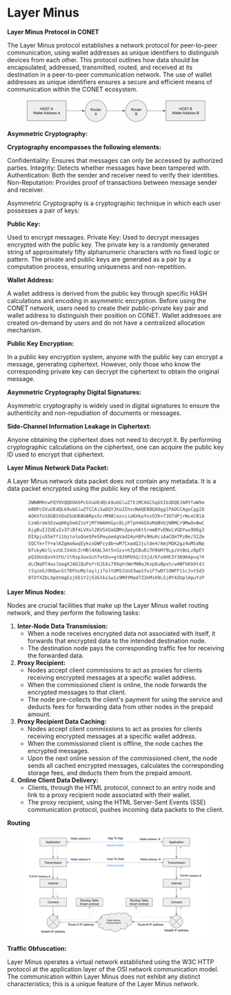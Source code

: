 # Layer Minus

**Layer Minus Protocol in CONET**

The Layer Minus protocol establishes a network protocol for peer-to-peer communication, using wallet addresses as unique identifiers to distinguish devices from each other. This protocol outlines how data should be encapsulated, addressed, transmitted, routed, and received at its destination in a peer-to-peer communication network. The use of wallet addresses as unique identifiers ensures a secure and efficient means of communication within the CONET ecosystem.

<figure><img src="../../../.gitbook/assets/image.png" alt=""><figcaption></figcaption></figure>

**Asymmetric Cryptography:**

**Cryptography encompasses the following elements:**

Confidentiality: Ensures that messages can only be accessed by authorized parties. Integrity: Detects whether messages have been tampered with. Authentication: Both the sender and receiver need to verify their identities. Non-Reputation: Provides proof of transactions between message sender and receiver.

Asymmetric Cryptography is a cryptographic technique in which each user possesses a pair of keys:

**Public Key:**&#x20;

Used to encrypt messages. Private Key: Used to decrypt messages encrypted with the public key. The private key is a randomly generated string of approximately fifty alphanumeric characters with no fixed logic or pattern. The private and public keys are generated as a pair by a computation process, ensuring uniqueness and non-repetition.

**Wallet Address:**

A wallet address is derived from the public key through specific HASH calculations and encoding in asymmetric encryption. Before using the CONET network, users need to create their public-private key pair and wallet address to distinguish their position on CONET. Wallet addresses are created on-demand by users and do not have a centralized allocation mechanism.

**Public Key Encryption:**

In a public key encryption system, anyone with the public key can encrypt a message, generating ciphertext. However, only those who know the corresponding private key can decrypt the ciphertext to obtain the original message.

**Asymmetric Cryptography Digital Signatures:**

Asymmetric cryptography is widely used in digital signatures to ensure the authenticity and non-repudiation of documents or messages.

**Side-Channel Information Leakage in Ciphertext:**

Anyone obtaining the ciphertext does not need to decrypt it. By performing cryptographic calculations on the ciphertext, one can acquire the public key ID used to encrypt that ciphertext.

**Layer Minus Network Data Packet:**

A Layer Minus network data packet does not contain any metadata. It is a data packet encrypted using the public key of the recipient.

<figure><img src="../../../.gitbook/assets/image (9).png" alt=""><figcaption></figcaption></figure>

**Layer Minus Nodes:**

Nodes are crucial facilities that make up the Layer Minus wallet routing network, and they perform the following tasks:

1. **Inter-Node Data Transmission:**
   * When a node receives encrypted data not associated with itself, it forwards that encrypted data to the intended destination node.
   * The destination node pays the corresponding traffic fee for receiving the forwarded data.
2. **Proxy Recipient:**
   * Nodes accept client commissions to act as proxies for clients receiving encrypted messages at a specific wallet address.
   * When the commissioned client is online, the node forwards the encrypted messages to that client.
   * The node pre-collects the client's payment for using the service and deducts fees for forwarding data from other nodes in the prepaid amount.
3. **Proxy Recipient Data Caching:**
   * Nodes accept client commissions to act as proxies for clients receiving encrypted messages at a specific wallet address.
   * When the commissioned client is offline, the node caches the encrypted messages.
   * Upon the next online session of the commissioned client, the node sends all cached encrypted messages, calculates the corresponding storage fees, and deducts them from the prepaid amount.
4. **Online Client Data Delivery:**
   * Clients, through the HTML protocol, connect to an entry node and link to a proxy recipient node associated with their wallet.
   * The proxy recipient, using the HTML Server-Sent Events (SSE) communication protocol, pushes incoming data packets to the client.

**Routing**

<figure><img src="../../../.gitbook/assets/image (10).png" alt=""><figcaption></figcaption></figure>

**Traffic Obfuscation:**

Layer Minus operates a virtual network established using the W3C HTTP protocol at the application layer of the OSI network communication model. The communication within Layer Minus does not exhibit any distinct characteristics; this is a unique feature of the Layer Minus network.
